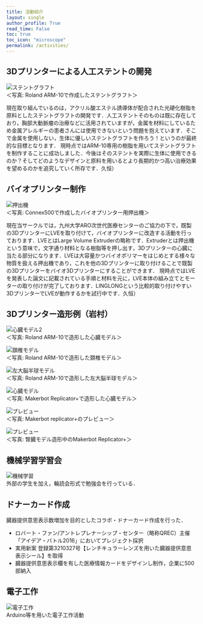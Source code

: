 ```yaml
---
title: 活動紹介
layout: single
author_profile: True
read_time: False
toc: true
toc_icon: "microscope"
permalink: /activities/
---
```

## 3Dプリンターによる人工ステントの開発
![ステントグラフト](/assets/images/activities/stent.jpeg)
<br>＜写真: Roland ARM-10で作成したステントグラフト＞

現在取り組んでいるのは，アクリル酸エステル誘導体が配合された光硬化樹脂を原料としたステントグラフトの開発です．人工ステントそのものは既に存在しており，胸部大動脈瘤の治療などに活用されていますが，金属を材料にしているため金属アレルギーの患者さんには使用できないという問題を抱えています．そこで金属を使用しない，生体に優しいステントグラフトを作ろう！というのが最終的な目標となります．
現時点ではARM-10専用の樹脂を用いてステントグラフトを制作することに成功しました．今後はそのステントを実際に生体に使用できるのか？そしてどのようなデザインと原料を用いるとより長期的かつ高い治療効果を望めるのかを追究していく所存です．久恒）

## バイオプリンター制作
![押出機](/assets/images/activities/extruder.jpeg)
<br>＜写真: Connex500で作成したバイオプリンター用押出機＞

現在当サークルでは，九州大学ARO次世代医療センターのご協力の下で，既製の3DプリンターにLVEを取り付けて，バイオプリンターに改造する活動を行っております．LVEとはLarge Volume Extruderの略称です．Extruderとは押出機という意味で，文字通り材料となる樹脂等を押し出す，3Dプリンターの心臓に当たる部分になります．LVEは大容量かつバイオポリマーをはじめとする様々な物質を扱える押出機であり，これを他の3Dプリンターに取り付けることで既製の3Dプリンターをバイオ3Dプリンターにすることができます．
現時点ではLVEを発表した論文に記載されている手順と材料を元に，LVE本体の組み立てとモーターの取り付けが完了しております．LINGLONGという比較的取り付けやすい3DプリンターでLVEが動作するかを試行中です．久恒）

## 3Dプリンター造形例（岩村）
![心臓モデル2](/assets/images/activities/heart2.jpeg)
<br>＜写真: Roland ARM-10で造形した心臓モデル＞

![頚椎モデル](/assets/images/activities/cervical.jpeg)
<br>＜写真: Roland ARM-10で造形した頚椎モデル＞

![左大脳半球モデル](/assets/images/activities/cerebrum.jpeg)
<br>＜写真: Roland ARM-10で造形した左大脳半球モデル＞

![心臓モデル](/assets/images/activities/heart.jpeg)
<br>＜写真: Makerbot Replicator+で造形した心臓モデル＞

![プレビュー](/assets/images/activities/planning.jpeg)
<br>＜写真: Makerbot replicator+のプレビュー＞

![プレビュー](/assets/images/activities/kidney.jpeg)
<br>＜写真: 腎臓モデル造形中のMakerbot Replicator+＞

## 機械学習学習会
![機械学習](/assets/images/activities/machine_learning.png)
<br>外部の学生を加え，輪読会形式で勉強会を行っている．

## ドナーカード作成
臓器提供意思表示数増加を目的としたコラボ・ドナーカード作成を行った．

* ロバート・ファン/アントレプレナーシップ・センター（略称QREC）主催「アイデア・バトル2016」においてプレジェクト採択
* 実用新案 登録第3210327号【レンチキュラーレンズを用いた臓器提供意思表示シール】を取得
* 臓器提供意思表示欄を有した医療情報カードをデザインし制作，企業に500部納入

## 電子工作
![電子工作](/assets/images/activities/electronics.png)
<br>Arduino等を用いた電子工作活動
